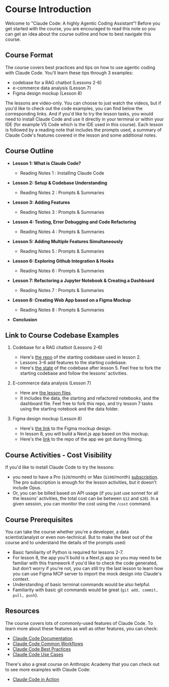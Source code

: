 # Course Introduction

Welcome to "Claude Code: A highly Agentic Coding Assistant"! Before you get started with the course, you are encouraged to read this note so you can get an idea about the course outline and how to best navigate this course.    

## Course Format

The course covers best practices and tips on how to use agentic coding with Claude Code. You'll learn these tips through 3 examples:

- codebase for a RAG chatbot (Lessons 2-6)
- e-commerce data analysis (Lesson 7)
- Figma design mockup (Lesson 8)

The lessons are video-only. You can choose to just watch the videos, but if you'd like to check out the code examples, you can find below the corresponding links. And if you'd like to try the lesson tasks, you would need to install Claude Code and use it directly in your terminal or within your IDE (for example VS Code which is the IDE used in this course). Each lesson is followed by a reading note that includes the prompts used, a summary of Claude Code's features covered in the lesson and some additional notes.     

## Course Outline

- **Lesson 1: What is Claude Code?**

    - Reading Notes 1 : Installing Claude Code

- **Lesson 2: Setup & Codebase Understanding**

    - Reading Notes 2 : Prompts & Summaries

- **Lesson 3: Adding Features**
 
    - Reading Notes 3 : Prompts & Summaries

- **Lesson 4: Testing, Error Debugging and Code Refactoring**

    - Reading Notes 4 : Prompts & Summaries

- **Lesson 5: Adding Multiple Features Simultaneously**

    - Reading Notes 5 : Prompts & Summaries

- **Lesson 6: Exploring Github Integration & Hooks**

    - Reading Notes 6 : Prompts & Summaries

- **Lesson 7: Refactoring a Jupyter Notebook & Creating a Dashboard**

    - Reading Notes 7 : Prompts & Summaries

- **Lesson 8: Creating Web App based on a Figma Mockup**

    - Reading Notes 8 : Prompts & Summaries

-  **Conclusion**


## Link to Course Codebase Examples

1. Codebase for a RAG chatbot (Lessons 2-6)
    - Here's [the repo](https://github.com/https-deeplearning-ai/starting-ragchatbot-codebase.git) of the starting codebase used in lesson 2.
    - Lessons 3-6 add features to the starting codebase.
    - Here's [the state](https://github.com/https-deeplearning-ai/ragchatbot-codebase.git) of the codebase after lesson 5.
    Feel free to fork the starting codebase and follow the lessons' activities.

2. E-commerce data analysis (Lesson 7)
    - Here are [the lesson files](https://github.com/https-deeplearning-ai/sc-claude-code-files/tree/main/lesson7_files).
    - It includes the data, the starting and refactored notebooks, and the dashboard file.
    Feel free to fork this repo, and try lesson 7 tasks using the starting notebook and the data folder.

3. Figma design mockup (Lesson 8)
   - Here's [the link](https://github.com/https-deeplearning-ai/sc-claude-code-files/blob/main/additional_files/key-indicators.fig) to the Figma mockup design.
   - In lesson 8, you will build a Next.js app based on this mockup.
   - Here's the [link](https://github.com/https-deeplearning-ai/FRED-dashboard.git) to the repo of the app we got during filming.    

## Course Activities - Cost Visibility

If you'd like to install Claude Code to try the lessons:
- you need to have a Pro (`$20`/month) or Max (`$100`/month) [subscription](https://www.anthropic.com/claude-code#:~:text=Pro,Sign%20up). The pro subscription is enough for the lesson activities, but it doesn't include Opus. 
- Or, you can be billed based on API usage (if you just use sonnet for all the lessons' activities, the total cost can be between `$12` and `$20`). In a given session, you can monitor the cost using the `/cost` command.


## Course Prerequisites

You can take the course whether you're a developer, a data scientist/analyst or even non-technical. But to make the best out of the course and to understand the details of the prompts used:
- Basic familiarity of Python is required for lessons 2-7. 
- For lesson 8, the app you'll build is a Next.js app so you may need to be familiar with this framework if you'd like to check the code generated, but don't worry if you're not, you can still try the last lesson to learn how you can use Figma MCP server to import the mock design into Claude's context. 
- Understanding of basic terminal commands would be also helpful. 
- Familiarity with basic git commands would be great (`git add, commit, pull, push`).

## Resources

The course covers lots of commonly-used features of Claude Code. To learn more about these features as well as other features, you can check: 
- [Claude Code Documentation](https://docs.anthropic.com/en/docs/claude-code/overview)
- [Claude Code Common Workflows](https://docs.anthropic.com/en/docs/claude-code/common-workflows)
- [Claude Code Best Practices](https://www.anthropic.com/engineering/claude-code-best-practices)
- [Claude Code Use Cases](https://www.anthropic.com/news/how-anthropic-teams-use-claude-code)

There's also a great course on Anthropic Academy that you can check out to see more examples with Claude Code:
- [Claude Code in Action](https://anthropic.skilljar.com/claude-code-in-action)